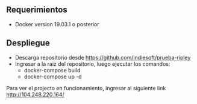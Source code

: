 ## Requerimientos
* Docker version 19.03.1 o posterior


## Despliegue
* Descarga repositorio desde https://github.com/indiesoft/prueba-ripley
* Ingresar a la raiz del repositorio, luego ejecutar los comandos:
   - docker-compose build
   - docker-compose up -d

Para ver el projecto en funcionamiento, ingresar al siguiente link http://104.248.220.164/
